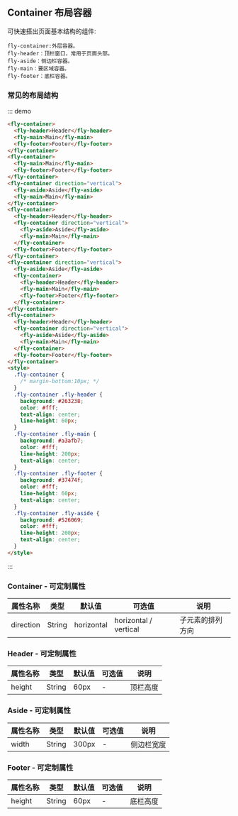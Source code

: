 ## Container 布局容器

可快速搭出页面基本结构的组件:

```
fly-container:外层容器。
fly-header：顶栏窗口，常用于页面头部。
fly-aside：侧边栏容器。
fly-main：要区域容器。
fly-footer：底栏容器。
```

### 常见的布局结构

::: demo

```html
<fly-container>
  <fly-header>Header</fly-header>
  <fly-main>Main</fly-main>
  <fly-footer>Footer</fly-footer>
</fly-container>
<fly-container>
  <fly-main>Main</fly-main>
  <fly-footer>Footer</fly-footer>
</fly-container>
<fly-container direction="vertical">
  <fly-aside>Aside</fly-aside>
  <fly-main>Main</fly-main>
</fly-container>
<fly-container>
  <fly-header>Header</fly-header>
  <fly-container direction="vertical">
    <fly-aside>Aside</fly-aside>
    <fly-main>Main</fly-main>
  </fly-container>
  <fly-footer>Footer</fly-footer>
</fly-container>
<fly-container direction="vertical">
  <fly-aside>Aside</fly-aside>
  <fly-container>
    <fly-header>Header</fly-header>
    <fly-main>Main</fly-main>
    <fly-footer>Footer</fly-footer>
  </fly-container>
</fly-container>
<fly-container>
  <fly-header>Header</fly-header>
  <fly-container direction="vertical">
    <fly-aside>Aside</fly-aside>
    <fly-main>Main</fly-main>
  </fly-container>
  <fly-footer>Footer</fly-footer>
</fly-container>
<style>
  .fly-container {
    /* margin-bottom:10px; */
  }
  .fly-container .fly-header {
    background: #263238;
    color: #fff;
    text-align: center;
    line-height: 60px;
  }
  .fly-container .fly-main {
    background: #a3afb7;
    color: #fff;
    line-height: 200px;
    text-align: center;
  }
  .fly-container .fly-footer {
    background: #37474f;
    color: #fff;
    line-height: 60px;
    text-align: center;
  }
  .fly-container .fly-aside {
    background: #526069;
    color: #fff;
    line-height: 200px;
    text-align: center;
  }
</style>
```

:::

### Container - 可定制属性

| 属性名称  | 类型   | 默认值     | 可选值                | 说明             |
| --------- | ------ | ---------- | --------------------- | ---------------- |
| direction | String | horizontal | horizontal / vertical | 子元素的排列方向 |

### Header - 可定制属性

| 属性名称 | 类型   | 默认值 | 可选值 | 说明     |
| -------- | ------ | ------ | ------ | -------- |
| height   | String | 60px   | -      | 顶栏高度 |

### Aside - 可定制属性

| 属性名称 | 类型   | 默认值 | 可选值 | 说明       |
| -------- | ------ | ------ | ------ | ---------- |
| width    | String | 300px  | -      | 侧边栏宽度 |

### Footer - 可定制属性

| 属性名称 | 类型   | 默认值 | 可选值 | 说明     |
| -------- | ------ | ------ | ------ | -------- |
| height   | String | 60px   | -      | 底栏高度 |

